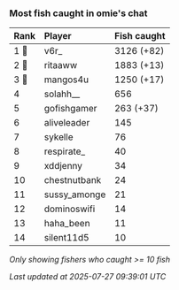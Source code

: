 ### Most fish caught in omie's chat

| Rank  | Player       | Fish caught |
|:------|:-------------|:------------|
| 1 🥇  | v6r_         | 3126 (+82)  |
| 2 🥈  | ritaaww      | 1883 (+13)  |
| 3 🥉  | mangos4u     | 1250 (+17)  |
| 4     | solahh__     | 656         |
| 5     | gofishgamer  | 263 (+37)   |
| 6     | aliveleader  | 145         |
| 7     | sykelle      | 76          |
| 8     | respirate_   | 40          |
| 9     | xddjenny     | 34          |
| 10    | chestnutbank | 24          |
| 11    | sussy_amonge | 21          |
| 12    | dominoswifi  | 14          |
| 13    | haha_been    | 11          |
| 14    | silent11d5   | 10          |

_Only showing fishers who caught >= 10 fish_

_Last updated at 2025-07-27 09:39:01 UTC_